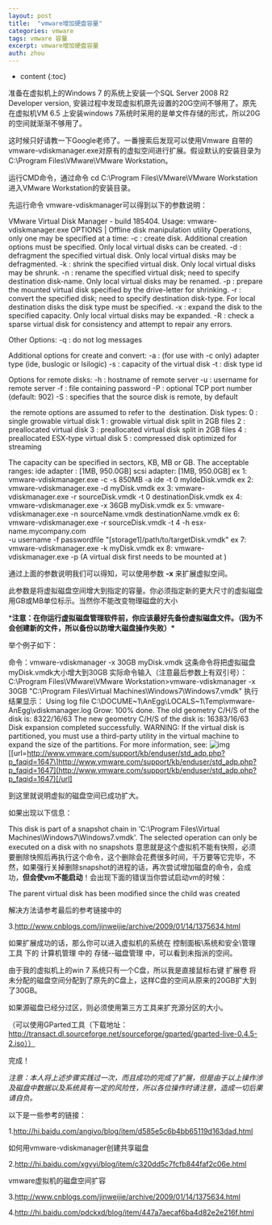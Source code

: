 ```yaml
---
layout: post
title:  "vmware增加硬盘容量"
categories: vmware
tags: vmware 容量
excerpt: vmware增加硬盘容量
auth: zhou
---
```


* content
{:toc}




 

 

准备在虚拟机上的Windows 7 的系统上安装一个SQL Server 2008 R2 Developer version, 安装过程中发现虚拟机原先设置的20G空间不够用了。原先在虚拟机VM 6.5 上安装windows 7系统时采用的是单文件存储的形式，所以20G的空间就渐渐不够用了。

 

这时候只好请教一下Google老师了。一番搜索后发现可以使用Vmware 自带的vmware-vdiskmanager.exe对原有的虚拟空间进行扩展。假设默认的安装目录为C:\Program Files\VMware\VMware Workstation。

 

运行CMD命令，通过命令 cd C:\Program Files\VMware\VMware Workstation 进入VMware Workstation的安装目录。

先运行命令 vmware-vdiskmanager可以得到以下的参数说明：

 

VMware Virtual Disk Manager - build 185404.
Usage: vmware-vdiskmanager.exe OPTIONS <disk-name> | <mount-point>
Offline disk manipulation utility
 Operations, only one may be specified at a time:
   -c          : create disk. Additional creation options must
              be specified. Only local virtual disks can be
              created.
   -d          : defragment the specified virtual disk. Only
              local virtual disks may be defragmented.
   -k          : shrink the specified virtual disk. Only local
              virtual disks may be shrunk.
   -n <source-disk>   : rename the specified virtual disk; need to
              specify destination disk-name. Only local virtual
              disks may be renamed.
   -p          : prepare the mounted virtual disk specified by
              the drive-letter for shrinking.
   -r <source-disk>   : convert the specified disk; need to specify
              destination disk-type. For local destination disks
              the disk type must be specified.
   -x <new-capacity>  : expand the disk to the specified capacity. Only
              local virtual disks may be expanded.
   -R          : check a sparse virtual disk for consistency and attempt
              to repair any errors.

 Other Options:
   -q          : do not log messages

 Additional options for create and convert:
   -a <adapter>     : (for use with -c only) adapter type
              (ide, buslogic or lsilogic)
   -s <size>      : capacity of the virtual disk
   -t <disk-type>    : disk type id

 Options for remote disks:
   -h <hostname>    : hostname of remote server
   -u <username>    : username for remote server
   -f <filename>    : file containing password
   -P <port>      : optional TCP port number (default: 902)
   -S          : specifies that the source disk is remote, by default

​              the remote options are assumed to refer to the
​              destination.
 Disk types:
   0          : single growable virtual disk
   1          : growable virtual disk split in 2GB files
   2          : preallocated virtual disk
   3          : preallocated virtual disk split in 2GB files
   4          : preallocated ESX-type virtual disk
   5          : compressed disk optimized for streaming

   The capacity can be specified in sectors, KB, MB or GB.
   The acceptable ranges:
              ide adapter : [1MB, 950.0GB]
              scsi adapter: [1MB, 950.0GB]
    ex 1: vmware-vdiskmanager.exe -c -s 850MB -a ide -t 0 myIdeDisk.vmdk
    ex 2: vmware-vdiskmanager.exe -d myDisk.vmdk
    ex 3: vmware-vdiskmanager.exe -r sourceDisk.vmdk -t 0 destinationDisk.vmdk
    ex 4: vmware-vdiskmanager.exe -x 36GB myDisk.vmdk
    ex 5: vmware-vdiskmanager.exe -n sourceName.vmdk destinationName.vmdk
    ex 6: vmware-vdiskmanager.exe -r sourceDisk.vmdk -t 4 -h esx-name.mycompany.com \
       -u username -f passwordfile "[storage1]/path/to/targetDisk.vmdk"
    ex 7: vmware-vdiskmanager.exe -k myDisk.vmdk
    ex 8: vmware-vdiskmanager.exe -p <mount-point>
       (A virtual disk first needs to be mounted at <mount-point>)

 

 通过上面的参数说明我们可以得知，可以使用参数 **-x** 来扩展虚拟空间。

 此参数是将虚拟磁盘空间增大到指定的容量。你必须指定新的更大尺寸的虚拟磁盘用GB或MB单位标示。当然你不能改变物理磁盘的大小

***注意：在你运行虚拟磁盘管理软件前，你应该最好先备份虚拟磁盘文件。（因为不会创建新的文件，所以备份以防增大磁盘操作失败）\***

 

举个例子如下：

命令：vmware-vdiskmanager -x 30GB myDisk.vmdk
这条命令将把虚拟磁盘myDisk.vmdk大小增大到30GB
实际命令输入（注意最后参数上有双引号）：
C:\Program Files\VMware\VMware Workstation>vmware-vdiskmanager -x 30GB "C:\Program Files\Virtual Machines\Windows7\Windows7.vmdk"
执行结果显示：
Using log file C:\DOCUME~1\AnEgg\LOCALS~1\Temp\vmware-AnEgg\vdiskmanager.log
Grow: 100% done.
The old geometry C/H/S of the disk is: 8322/16/63
The new geometry C/H/S of the disk is: 16383/16/63
Disk expansion completed successfully.
WARNING: If the virtual disk is partitioned, you must use a third-party
utility in the virtual machine to expand the size of the
partitions. For more information, see:
![img](http://www.blogcn.com/images/aurl.gif)[[url=http://www.vmware.com/support/kb/enduser/std_adp.php?p_faqid=1647\]http://www.vmware.com/support/kb/enduser/std_adp.php?p_faqid=1647](http://www.vmware.com/support/kb/enduser/std_adp.php?p_faqid=1647)[/url]

 

到这里就说明虚拟的磁盘空间已成功扩大。

 

如果出现以下信息：

This disk is part of a snapshot chain in 'C:\Program Files\Virtual Machines\Windows7\Windows7.vmdk'.
The selected operation can only be executed on a disk with no snapshots
意思就是这个虚拟机不能有快照，必须要删除快照后再执行这个命令，这个删除会花费很多时间，千万要等它完毕，不然，如果强行关掉删除snapshot的进程的话，再次尝试增加磁盘的命令，会成功，**但会使vm不能启动**！会出现下面的错误当你尝试启动vm的时候：

The parent virtual disk has been modified since the child was created

解决方法请参考最后的参考链接中的

3.http://www.cnblogs.com/jinweijie/archive/2009/01/14/1375634.html

 

如果扩展成功的话，那么你可以进入虚拟机的系统在 控制面板\系统和安全\管理工具 下的 计算机管理 中的 存储--磁盘管理 中，可以看到未指派的空间。

由于我的虚拟机上的win 7 系统只有一个C盘，所以我是直接鼠标右键 扩展卷 将未分配的磁盘空间分配到了原先的C盘上，这样C盘的空间从原来的20GB扩大到了30GB。

 

如果源磁盘已经分过区，则必须使用第三方工具来扩充源分区的大小。

（可以使用GParted工具（下载地址：http://transact.dl.sourceforge.net/sourceforge/gparted/gparted-live-0.4.5-2.iso））

 

完成！

 

*注意：本人将上述步骤实践过一次，而且成功的完成了扩展，但是由于以上操作涉及磁盘中数据以及系统具有一定的风险性，所以各位操作时请注意，造成一切后果请自负。*

 

以下是一些参考的链接：

1.http://hi.baidu.com/angivo/blog/item/d585e5c6b4bb65119d163dad.html

 

如何用vmware-vdiskmanager创建共享磁盘

2.http://hi.baidu.com/xgyyi/blog/item/c320dd5c7fcfb844faf2c06e.html

 

vmware虚拟机的磁盘空间扩容

3.http://www.cnblogs.com/jinweijie/archive/2009/01/14/1375634.html

4.http://hi.baidu.com/pdckxd/blog/item/447a7aecaf6ba4d82e2e216f.html

 